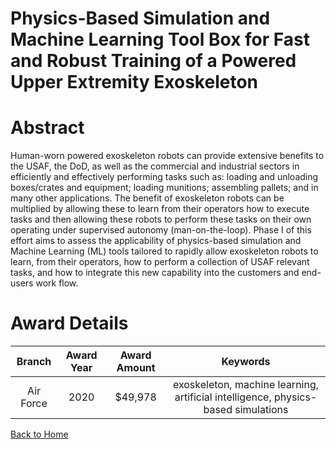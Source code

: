 
Physics-Based Simulation and Machine Learning Tool Box for Fast and Robust Training of a Powered Upper Extremity Exoskeleton
============================================================================================================================

# Abstract


Human-worn powered exoskeleton robots can provide extensive benefits to the USAF, the DoD, as well as the commercial and industrial sectors in efficiently and effectively performing tasks such as: loading and unloading boxes/crates and equipment; loading munitions; assembling pallets; and in many other applications. The benefit of exoskeleton robots can be multiplied by allowing these to learn from their operators how to execute tasks and then allowing these robots to perform these tasks on their own operating under supervised autonomy (man-on-the-loop). Phase I of this effort aims to assess the applicability of physics-based simulation and Machine Learning (ML) tools tailored to rapidly allow exoskeleton robots to learn, from their operators, how to perform a collection of USAF relevant tasks, and how to integrate this new capability into the customers and end-users work flow.  

# Award Details

|Branch|Award Year|Award Amount|Keywords|
| :---: | :---: | :---: | :---: |
|Air Force|2020|$49,978|exoskeleton, machine learning, artificial intelligence, physics-based simulations|
  
  


[Back to Home](https://github.com/chrischow/dod_sbir_awards/Reports/DJ/#1668)